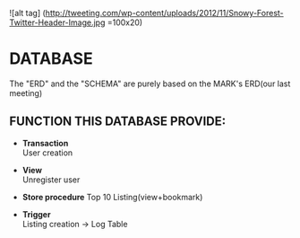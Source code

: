 
![alt tag] (http://tweeting.com/wp-content/uploads/2012/11/Snowy-Forest-Twitter-Header-Image.jpg =100x20) 


# DATABASE
The "ERD" and the "SCHEMA" are purely based on the MARK's ERD(our last meeting)

## FUNCTION THIS DATABASE PROVIDE:

* **Transaction**        
User creation


* **View**                   
Unregister user


* **Store procedure** 
Top 10 Listing(view+bookmark)


* **Trigger**                
Listing creation -> Log Table   

